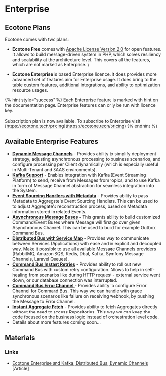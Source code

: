 # Enterprise

## Ecotone Plans

Ecotone comes with two plans:

* **Ecotone Free** comes with [Apache License Version 2.0](https://github.com/ecotoneframework/ecotone-dev/blob/main/LICENSE) for open features. It allows to build message-driven system in PHP, which solves resiliency and scalability at the architecture level. This covers all the features, which are not marked as Enterprise. \

* **Ecotone Enterprise** is based Enterprise licence. It does provides more advanced set of features aim for Enterprise usage. It does bring to the table custom features, additional integrations, and ability to optimization resource usages.&#x20;

{% hint style="success" %}
Each Enterprise feature is marked with hint on the documentation page. Enterprise features can only be run with licence key.\
\
Subscription plan is now available. To subscribe to Enterprise visit [https://ecotone.tech/pricing](https://ecotone.tech/pricing)
{% endhint %}

## Available Enterprise Features

* [**Dynamic Message Channels**](modelling/asynchronous-handling/dynamic-message-channels.md) - Provides ability to simplify deployment strategy, adjusting asynchronous processing to business scenarios, and configure processing per Client dynamically (which is especially useful in Multi-Tenant and SAAS environments).
* [**Kafka Support**](modules/kafka-support/) - Enables integration with Kafka (Event Streaming Platform) to send, receive from Messages from topics, and to use Kafka in form of Message Channel abstraction for seamless integration into the System.
* [**Event Sourcing Handlers with Metadata**](modelling/event-sourcing/event-sourcing-introduction/working-with-metadata.md#enterprise-accessing-metadata-during-event-application) - Provides ability to pass Metadata to Aggregate's Event Sourcing Handlers. This can be used to to adjust Aggregate's reconstruction process, based on Metadata information stored in related Events.
* [**Asynchronous Message Buses**](modelling/asynchronous-handling/asynchronous-message-bus-gateways.md) **-** This grants ability to build customized Command/Event Buses where Message will first go over given Asynchronous Channel. This can be used to build for example Outbox Command Bus.
* [**Distributed Bus with Service Map**](modelling/microservices-php/distributed-bus/distributed-bus-with-service-map/) - Provides way to communicate between Services (Applications) with ease and in explicit and decoupled way. Make it possible to use all available Message Channels providers (RabbitMQ, Amazon SQS, Redis, Dbal, Kafka, Symfony Message Channels, Laravel Queues).
* [**Command Bus Instant Retries**](modelling/recovering-tracing-and-monitoring/resiliency/retries.md#customized-instant-retries) - Provides ability to roll out new Command Bus with custom retry configuration. Allows to help in self-healing from scenarios like during HTTP request - external service went down, or our database connection was interrupted.&#x20;
* [**Command Bus Error Channel** ](modelling/recovering-tracing-and-monitoring/resiliency/error-channel-and-dead-letter/#command-bus-error-channel)- Provides ability to configure Error Channel for Command Bus. This way we can handle with grace synchronous scenarios like failure on receiving webhook, by pushing the Message to Error Channel.
* [**Instant Aggregate Fetch**](modelling/command-handling/repository/repository.md#instant-fetch-aggregate) - Provides ability to fetch Aggregates directly without the need to access Repositories. This way we can keep the code focused on the business logic instead of orchestration level code.
* Details about more features coming soon...

## Materials

### Links

* [Ecotone Enterprise and Kafka, Distributed Bus, Dynamic Channels](https://blog.ecotone.tech/ecotone-enterprise-kafka-distributed-bus-dynamic-channels-and-more-2/) \[Article]

